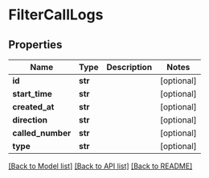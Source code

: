 # FilterCallLogs

## Properties
Name | Type | Description | Notes
------------ | ------------- | ------------- | -------------
**id** | **str** |  | [optional] 
**start_time** | **str** |  | [optional] 
**created_at** | **str** |  | [optional] 
**direction** | **str** |  | [optional] 
**called_number** | **str** |  | [optional] 
**type** | **str** |  | [optional] 

[[Back to Model list]](../README.md#documentation-for-models) [[Back to API list]](../README.md#documentation-for-api-endpoints) [[Back to README]](../README.md)


